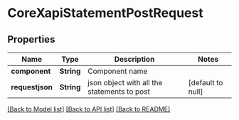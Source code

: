 # CoreXapiStatementPostRequest

## Properties

Name | Type | Description | Notes
------------ | ------------- | ------------- | -------------
**component** | **String** | Component name | 
**requestjson** | **String** | json object with all the statements to post | [default to null]

[[Back to Model list]](../README.md#documentation-for-models) [[Back to API list]](../README.md#documentation-for-api-endpoints) [[Back to README]](../README.md)


